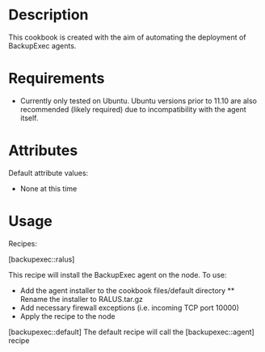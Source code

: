 Description
===========

This cookbook is created with the aim of automating the deployment of BackupExec agents.

Requirements
============

* Currently only tested on Ubuntu. Ubuntu versions prior to 11.10 are also recommended (likely required) due to incompatibility with the agent itself.

Attributes
==========

Default attribute values:

* None at this time

Usage
=====


Recipes:


[backupexec::ralus]

This recipe will install the BackupExec agent on the node. To use:

* Add the agent installer to the cookbook files/default directory
** Rename the installer to RALUS.tar.gz 
* Add necessary firewall exceptions (i.e. incoming TCP port 10000)
* Apply the recipe to the node

[backupexec::default]
The default recipe will call the [backupexec::agent] recipe



